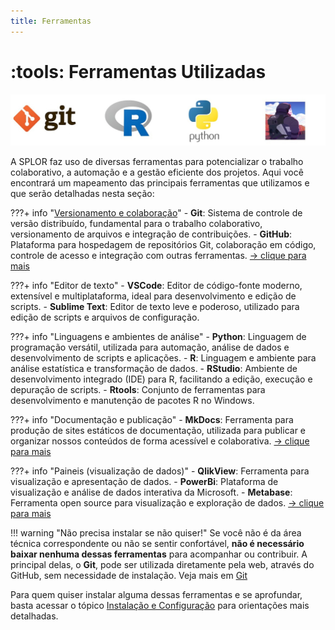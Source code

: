 ```yaml
---
title: Ferramentas
---
```


# :tools: Ferramentas Utilizadas

![Ferramentas](../../assets/gestao-splor/softwares-new.jpg)

A SPLOR faz uso de diversas ferramentas para potencializar o trabalho colaborativo, a automação e a gestão eficiente dos projetos. 
Aqui você encontrará um mapeamento das principais ferramentas que utilizamos e que serão detalhadas nesta seção:

???+ info "[Versionamento e colaboração](git.md)"
    - **Git**: Sistema de controle de versão distribuído, fundamental para o trabalho colaborativo, versionamento de arquivos e integração de contribuições.
    - **GitHub**: Plataforma para hospedagem de repositórios Git, colaboração em código, controle de acesso e integração com outras ferramentas. [-> clique para mais](git.md)

???+ info "Editor de texto"
    - **VSCode**: Editor de código-fonte moderno, extensível e multiplataforma, ideal para desenvolvimento e edição de scripts.
    - **Sublime Text**: Editor de texto leve e poderoso, utilizado para edição de scripts e arquivos de configuração.

???+ info "Linguagens e ambientes de análise"
    - **Python**: Linguagem de programação versátil, utilizada para automação, análise de dados e desenvolvimento de scripts e aplicações.
    - **R**: Linguagem e ambiente para análise estatística e transformação de dados.
    - **RStudio**: Ambiente de desenvolvimento integrado (IDE) para R, facilitando a edição, execução e depuração de scripts.
    - **Rtools**: Conjunto de ferramentas para desenvolvimento e manutenção de pacotes R no Windows.

???+ info "Documentação e publicação"
    - **MkDocs**: Ferramenta para produção de sites estáticos de documentação, utilizada para publicar e organizar nossos conteúdos de forma acessível e colaborativa. [-> clique para mais](git.md)

???+ info "Paineis (visualização de dados)"
    - **QlikView**: Ferramenta para visualização e apresentação de dados.
    - **PowerBi**: Plataforma de visualização e análise de dados interativa da Microsoft.
    - **Metabase**: Ferramenta open source para visualização e exploração de dados. [-> clique para mais](git.md)

!!! warning "Não precisa instalar se não quiser!"
    Se você não é da área técnica correspondente ou não se sentir confortável, **não é necessário baixar nenhuma dessas ferramentas** para acompanhar ou contribuir. A principal delas, o **Git**, pode ser utilizada diretamente pela web, através do GitHub, sem necessidade de instalação. Veja mais em [Git](git.md)

Para quem quiser instalar alguma dessas ferramentas e se aprofundar, basta acessar o tópico [Instalação e Configuração](instalacao.md) para orientações mais detalhadas.
